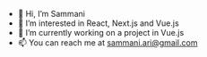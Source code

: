 - 👋 Hi, I’m Sammani
- 👀 I’m interested in React, Next.js and Vue.js
- 🌱 I’m currently working on a project in Vue.js
- 📫 You can reach me at sammani.ari@gmail.com
<!---
SammaniAri/SammaniAri is a ✨ special ✨ repository because its `README.md` (this file) appears on your GitHub profile.
You can click the Preview link to take a look at your changes.
--->
